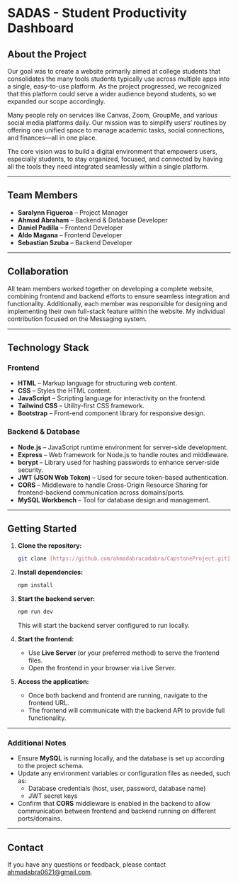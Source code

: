 # SADAS - Student Productivity Dashboard

## About the Project 
Our goal was to create a website primarily aimed at college students that consolidates the many tools students typically use across multiple apps into a single, easy-to-use platform. As the project progressed, we recognized that this platform could serve a wider audience beyond students, so we expanded our scope accordingly.

Many people rely on services like Canvas, Zoom, GroupMe, and various social media platforms daily. Our mission was to simplify users’ routines by offering one unified space to manage academic tasks, social connections, and finances—all in one place.

The core vision was to build a digital environment that empowers users, especially students, to stay organized, focused, and connected by having all the tools they need integrated seamlessly within a single platform.

---

## Team Members

* **Saralynn Figueroa** – Project Manager
* **Ahmad Abraham** – Backend & Database Developer
* **Daniel Padilla** – Frontend Developer
* **Aldo Magana** – Frontend Developer
* **Sebastian Szuba** – Backend Developer


---

## Collaboration

All team members worked together on developing a complete website, combining frontend and backend efforts to ensure seamless integration and functionality. Additionally, each member was responsible for designing and implementing their own full-stack feature within the website. My individual contribution focused on the Messaging system.

---

## Technology Stack

### Frontend

* **HTML** – Markup language for structuring web content.
* **CSS** – Styles the HTML content.
* **JavaScript** – Scripting language for interactivity on the frontend.
* **Tailwind CSS** – Utility-first CSS framework.
* **Bootstrap** – Front-end component library for responsive design.

### Backend & Database

* **Node.js** – JavaScript runtime environment for server-side development.
* **Express** – Web framework for Node.js to handle routes and middleware.
* **bcrypt** – Library used for hashing passwords to enhance server-side security.
* **JWT (JSON Web Token)** – Used for secure token-based authentication.
* **CORS** – Middleware to handle Cross-Origin Resource Sharing for frontend-backend communication across domains/ports.
* **MySQL Workbench** – Tool for database design and management.

---

## Getting Started

1. **Clone the repository:**

   ```bash
   git clone [https://github.com/ahmadabracadabra/CapstoneProject.git]
   ```

2. **Install dependencies:**

   ```bash
   npm install
   ```

3. **Start the backend server:**

   ```bash
   npm run dev
   ```

   This will start the backend server configured to run locally.

4. **Start the frontend:**

   * Use **Live Server** (or your preferred method) to serve the frontend files.
   * Open the frontend in your browser via Live Server.

5. **Access the application:**

   * Once both backend and frontend are running, navigate to the frontend URL.
   * The frontend will communicate with the backend API to provide full functionality.

---

### Additional Notes

* Ensure **MySQL** is running locally, and the database is set up according to the project schema.
* Update any environment variables or configuration files as needed, such as:
  * Database credentials (host, user, password, database name)
  * JWT secret keys
* Confirm that **CORS** middleware is enabled in the backend to allow communication between frontend and backend running on different ports/domains.

---

## Contact

If you have any questions or feedback, please contact ahmadabra0621@gmail.com.

